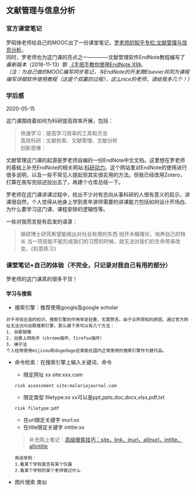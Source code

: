 ## 文献管理与信息分析

### 官方课堂笔记
罗昭锋老师给自己的MOOC出了一份课堂笔记，[罗老师的知乎专栏:文献管理与信息分析](https://zhuanlan.zhihu.com/godblesswz)。  
同时，罗老师也为这门课的亮点之一————文献管理软件EndNote教程编写了*最新版本*（2018-11-13）即 [《手把手教你使用EndNote X9》](https://github.com/wanzhenchn/EndNote_Tutorial_Hand_by_Hand)。  
*（注：为自己做的MOOC编写同步笔记，与EndNote的开发商Elsevier共同为课程编写详细软件使用教程（这是个双赢的过程），这么nice的老师，请给我多几个！）*



### 学后感
2020-05-15

这门课围绕着如何为科研提高效率开展，包括：
> 快速学习：提高学习效率的工具和方法  
> 高效科研：文献检索、文献管理、文献分析  
> 创新思维：

文献管理这门课的起源是罗老师自编的一份EndNote中文文档。这里想在罗老师的基础上补充EndNote的相关网站:[科研动力](https://www.howsci.com/)。这个网站里对EndNote的使用进行很多说明，以及一些不常见人提起但其实很实用的方法。但我已经改用Zotero，打算在我写完综述投出去了，再建个仓库总结一下。  

罗老师在这门课讲课过程中，给出不少对有志向从事科研的人很有意义的启示，讲课很自然，个人觉得从他身上学到青年讲师需要的讲课能力包括如何设计开场白、为什么要学习这门课、课程安排的逻辑性等。  

一些对我而言挺有启发的语录：
> 做硕博士研究希望能做出对社会有用的东西
> 抛开木桶理论，培养自己的特长
> 当一项技能不能形成我们的习惯的时候，就无法对我们的生命带来改变。《刻意练习》


### 课堂笔记+自己的体验（不完全，只记录对我自己有用的部分）
罗老师的这门课真的很多干货！
#### 学习与搜索
- 搜索引擎：推荐使用google及google scholar
```
对于寻找合适的知识，搜索引擎的作用举足轻重，无需赘言。由于众所周知的原因，通过官方网址无法访问谷歌搜索引擎，那么接下来可以有几个方法：  
1. 谷歌镜像
2. 谷歌上网助手（chrome插件、firefox插件）
3. 梯子法
个人经常使用mijisou和dogedoge这类能在国内正常使用的搜索引擎作为替代品。
```

- 命令检索：在搜索引擎上输入关键词、命令
  - 限定网址  xx site:xxx.com
  ```
  risk assessment site:malariajournal.com
  ```
  - 限定类型 filetype:xx
  xx可以是ppt,ppts,doc,docx,xlsx,pdf,txt
  ```
  risk filetype:pdf 
  ```
  - 在url限定关键字 inurl:xx
  - 在title限定关键字 intitle:xx
  
  > 补充网上笔记：[高级搜索技巧：site，link，inurl，allinurl，intitle，allintitle](https://www.douban.com/note/256407195/)

  ```
  用途举例：
  1.看某个学校是否有某个仪器
  2.看某个学校的某个老师做过什么
  ```

- 图片搜索
类似

